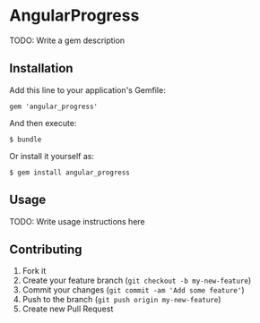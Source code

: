 # AngularProgress

TODO: Write a gem description

## Installation

Add this line to your application's Gemfile:

    gem 'angular_progress'

And then execute:

    $ bundle

Or install it yourself as:

    $ gem install angular_progress

## Usage

TODO: Write usage instructions here

## Contributing

1. Fork it
2. Create your feature branch (`git checkout -b my-new-feature`)
3. Commit your changes (`git commit -am 'Add some feature'`)
4. Push to the branch (`git push origin my-new-feature`)
5. Create new Pull Request
